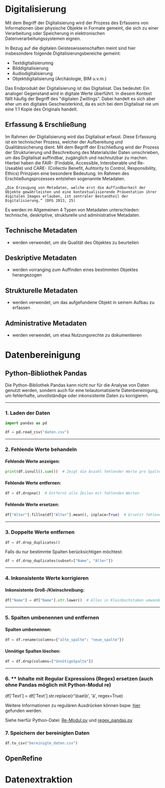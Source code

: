 # Digitalisierung
Mit dem Begriff der Digitalisierung wird der Prozess des Erfassens von Informationen über physische Objekte in Formate gemeint, die sich zu einer Verarbeitung oder Speicherung in elektronischen Datenverarbeitungssystemen eignen.

In Bezug auf die digitalen Geisteswissenschaften meint sind hier insbesondere folgende Digitalisierungsbereiche gemeint:
- Textdigitalisierumng
- Bilddigitalisierung
- Audiodigitalisierung
- Objektdigitalisierung (Archäologie, BIM u.v.m.)

Das Endprodukt der Digitalisierung ist das Digitalisat. Das bedeutet: Ein analoger Gegenstand wird in digitale Werte überführt. In diesem Kontext fällt häufig der Begriff des "digitalen Zwillings". Dabei handelt es sich aber eher um ein digitales Geschwisterkind, da es sich bei dem Digitalisat nie um eine 1:1 Kopie des Originals handelt.

## Erfassung & Erschließung
Im Rahmen der Digitalisierung wird das Digitalisat erfasst. Diese Erfassung ist ein technischer Prozess, welcher der Aufbereitung und Qualitätssicherung dient.
Mit dem Begriff der Erschließung wird der Prozess der Strukturierung und Beschreibung des Materials/der Daten umschrieben, um das Digitalisat auffindbar, zugänglich und nachnutzbar zu machen. Hierbei haben die FAIR- (Findable, Accessible, Interoberable und Re-Useable) und CARE- (Collectiv Benefit, Auhtority to Control, Responsibility, Ethics) Prinzpien eine besondere Bedeutung.
Im Rahmen des Erschließungsprozesses entstehen sogenannte Metadaten.

    „Die Erzeugung von Metadaten, welche erst die Auffindbarkeit der Objekte gewährleisten und eine kontextualisierende Präsentation ihrer digitalen Images erlauben, ist zentraler Bestandteil der Digitalisierung.“ (DFG 2013, 25)

Es werden im Allgemeinen 4 Typen von Metadaten unterschieden: technische, deskriptive, strukturelle und administrative Metadaten.

## Technische Metadaten
- werden verwendet, um die Qualität des Objektes zu beurteilen

## Deskriptive Metadaten
- werden vorranging zum Auffinden eines bestimmten Objektes herangezogen

## Strukturelle Metadaten
- werden verwendet, um das aufgefundene Objekt in seinem Aufbau zu erfassen

## Administrative Metadaten
- werden verwendet, um etwa Nutzungsrechte zu dokumentieren


# Datenbereinigung

## Python-Bibliothek Pandas

Die Python-Bibliothek Pandas kann nicht nur für die Analyse von Daten genutzt werden, sondern auch für eine teilautomatisierte Datenbereinigung, um fehlerhafte, unvollständige oder inkonsistente Daten zu korrigieren.

---

### 1. **Laden der Daten**

```python
import pandas as pd

df = pd.read_csv("daten.csv")  
```

---

### 2. **Fehlende Werte behandeln**

#### Fehlende Werte anzeigen:
```python
print(df.isnull().sum())  # Zeigt die Anzahl fehlender Werte pro Spalte
```

#### Fehlende Werte entfernen:
```python
df = df.dropna()  # Entfernt alle Zeilen mit fehlenden Werten
```

#### Fehlende Werte ersetzen:
```python
df["Alter"].fillna(df["Alter"].mean(), inplace=True)  # Ersetzt fehlende Werte mit dem Durchschnitt
```

---

### 3. **Doppelte Werte entfernen**

```python
df = df.drop_duplicates()
```

Falls du nur bestimmte Spalten berücksichtigen möchtest:
```python
df = df.drop_duplicates(subset=["Name", "Alter"])
```

---

### 4. **Inkonsistente Werte korrigieren**

#### Inkonsistente Groß-/Kleinschreibung:
```python
df["Name"] = df["Name"].str.lower()  # Alles in Kleinbuchstaben umwandeln
```

---

### 5. **Spalten umbenennen und entfernen**

#### Spalten umbenennen:
```python
df = df.rename(columns={"alte_spalte": "neue_spalte"})
```

#### Unnötige Spalten löschen:
```python
df = df.drop(columns=["UnnötigeSpalte"])
```

---

### 6. ** Inhalte mit Regular Expressions (Regex) ersetzen (auch ohne Pandas möglich mit Python-Modul re)

df['Text'] = df['Text'].str.replace(r'\bae\b', 'ä', regex=True)

Weitere Informationen zu regulären Ausdrücken können bspw. [hier](https://de.wikipedia.org/wiki/Regul%C3%A4rer_Ausdruck) gefunden werden.

Siehe hierfür Python-Datei: [Re-Modul.py](02_Digitalisierung/Re-Modul.py) und [regex_pandas.py](02_Digitalisierung/regex_pandas.py)



### 7. **Speichern der bereinigten Daten**
```python
df.to_csv("bereinigte_daten.csv")
```



## OpenRefine



# Datenextraktion

